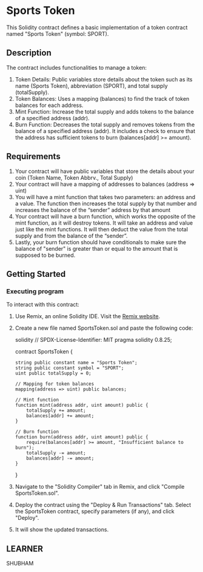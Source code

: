 # Sports Token

This Solidity contract defines a basic implementation of a token contract named "Sports Token" (symbol: SPORT).

## Description

The contract includes functionalities to manage a token:
1. Token Details: Public variables store details about the token such as its name (Sports Token), abbreviation (SPORT), and total supply (totalSupply).
2. Token Balances: Uses a mapping (balances) to find the track of token balances for each address.
3. Mint Function: Increase the total supply and adds tokens to the balance of a specified address (addr).
4. Burn Function: Decreases the total supply and removes tokens from the balance of a specified address (addr). It includes a check to ensure that the address has sufficient tokens to burn (balances[addr] >= amount).

## Requirements

1. Your contract will have public variables that store the details about your coin (Token Name, Token Abbrv., Total Supply)
2. Your contract will have a mapping of addresses to balances (address => uint)
3. You will have a mint function that takes two parameters: an address and a value. 
   The function then increases the total supply by that number and increases the balance 
   of the “sender” address by that amount
4. Your contract will have a burn function, which works the opposite of the mint function, as it will destroy tokens. 
   It will take an address and value just like the mint functions. It will then deduct the value from the total supply and from the balance of the “sender”.
5. Lastly, your burn function should have conditionals to make sure the balance of "sender" is greater than or equal  to the amount that is supposed to be burned.

## Getting Started

### Executing program

To interact with this contract:
1. Use Remix, an online Solidity IDE. Visit the [Remix website](https://remix.ethereum.org/).
2. Create a new file named SportsToken.sol and paste the following code:

   solidity
   // SPDX-License-Identifier: MIT
   pragma solidity 0.8.25;

   contract SportsToken {

       string public constant name = "Sports Token";
       string public constant symbol = "SPORT";
       uint public totalSupply = 0;

       // Mapping for token balances
       mapping(address => uint) public balances;

       // Mint function 
       function mint(address addr, uint amount) public {
           totalSupply += amount;
           balances[addr] += amount;
       }

       // Burn function 
       function burn(address addr, uint amount) public {
           require(balances[addr] >= amount, "Insufficient balance to burn");
           totalSupply -= amount;
           balances[addr] -= amount;
       }
   }
   

3. Navigate to the "Solidity Compiler" tab in Remix, and click "Compile SportsToken.sol".
4. Deploy the contract using the "Deploy & Run Transactions" tab. Select the SportsToken contract, specify parameters (if any), and click "Deploy".
5. It will show the updated transactions.

## LEARNER

SHUBHAM
